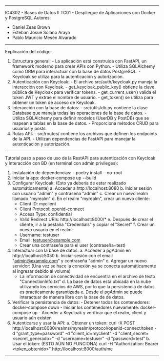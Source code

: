 ----------------------------------------------------------------------------------------------------------------------------
IC4302 - Bases de Datos II
TC01 - Despliegue de Aplicaciones con Docker y PostgreSQL
Autores:
  - Daniel Zeas Brown
  - Esteban Josué Solano Araya
  - Pablo Mauricio Mesén Alvarado 
----------------------------------------------------------------------------------------------------------------------------

Explicación del código:

  1. Estructura general: 
    - La aplicación está construida con FastAPI, un framework moderno para crear APIs con Python.
    - Utiliza SQLAlchemy como ORM para interactuar con la base de datos PostgreSQL.
    - Keycloak se utiliza para la autenticación y autorización.
  2. Autenticación con Keycloak:
    - El archivo src/auth/keycloak.py maneja la interacción con Keycloak.
    - get_keycloak_public_key() obtiene la clave pública de Keycloak para verificar tokens.
    - get_current_user() valida el token JWT y extrae el nombre de usuario.
    - get_token() se utiliza para obtener un token de acceso de Keycloak.
  3. Interacción con la base de datos:
    - src/utils/db.py contiene la clase Database que maneja todas las operaciones de la base de datos.
    - Utiliza SQLAlchemy para definir modelos (UserDB y PostDB) que se mapean a tablas en la base de datos.
    - Proporciona métodos CRUD para usuarios y posts.
  4. Rutas API:
    - src/routes/ contiene los archivos que definen los endpoints de la API.
    - Utilizan dependencias de FastAPI para manejar la autenticación y autorización.

----------------------------------------------------------------------------------------------------------------------------

Tutorial paso a paso de uso de la RestAPI para autenticación con Keycloak y Interacción con BD (en terminal con admin privileges):
  1. Instalación de dependencias:
    - poetry install --no-root
  2. Iniciar la app:
    docker-compose up --build
  3. Configurar Keycloak: (Esto ya debería de estar realizado automáticamente) 
    a. Acceder a http://localhost:8080
    b. Iniciar sesión con usuario "admin" y contraseña "admin"
    c. Crear un nuevo realm llamado "myrealm"
    d. En el realm "myrealm", crear un nuevo cliente:
      - Client ID: myclient
      - Client Protocol: openid-connect
      - Access Type: confidential
      - Valid Redirect URIs: http://localhost:8000/*
    e. Después de crear el cliente, ir a la pestaña "Credentials" y copiar el "Secret"
    f. Crear un nuevo usuario en el realm:
      - Username: testuser
      - Email: testuser@example.com
      - Crear una contraseña para el user (contraseña=test)
  4. Interactuar con la base de datos:
    a. Acceder a pgAdmin en http://localhost:5050
    b. Iniciar sesión con el email "admin@example.com" y contraseña "admin"
    c. Agregar un nuevo servidor: (Una vez se hace la conexión ya se conecta automáticamente al ingresar debido al volume)
      - La información de conectividad se encuentra en el
        archivo de texto "ConnectionInfo.txt"
    d. La base de datos esta ubicada en la nube utilizando
       los servicios de AWS, por lo que la persistencia de datos
       es practicamente garantizada
    e. Desde el pgAdmin se puede interactuar de manera libre con la base de
       de datos.
  5. Verificar la persistencia de datos:
    - Detener todos los contenedores: docker-compose down
    - Iniciar los contenedores nuevamente: docker-compose up
    - Acceder a Keycloak y verificar que el realm, client y usuario aún existen
  6. Autenticarse y usar la API:
    a. Obtener un token:
      curl -X POST http://localhost:8080/realms/myrealm/protocol/openid-connect/token -d "grant_type=password" -d "client_id=myclient" -d "client_secret=<secret_generado>" -d "username=testuser" -d "password=test"
    b. Usar el token: (ESTO AÚN NO FUNCIONA)
      curl -H "Authorization: Bearer <token_obtenido>" http://localhost:8000/auth/me

----------------------------------------------------------------------------------------------------------------------------
